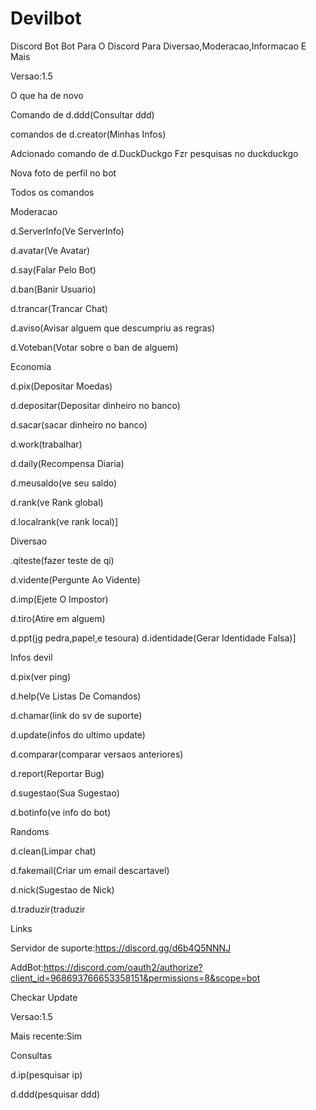 # Devilbot
Discord Bot 
Bot Para O Discord Para Diversao,Moderacao,Informacao E Mais

Versao:1.5

O que ha de novo

Comando de d.ddd(Consultar ddd)

comandos de d.creator(Minhas Infos)

Adcionado comando de d.DuckDuckgo Fzr pesquisas no duckduckgo

Nova foto de perfil no bot

Todos os comandos

Moderacao

d.ServerInfo(Ve ServerInfo)

d.avatar(Ve Avatar)

d.say(Falar Pelo Bot)

d.ban(Banir Usuario)

d.trancar(Trancar Chat)

d.aviso(Avisar alguem que descumpriu as regras)

d.Voteban(Votar sobre o ban de alguem)

Economia

d.pix(Depositar Moedas)

d.depositar(Depositar dinheiro no banco)

d.sacar(sacar dinheiro no banco)

d.work(trabalhar)

d.daily(Recompensa Diaria)

d.meusaldo(ve seu saldo)


d.rank(ve Rank global)

d.localrank(ve rank local)]

Diversao


.qiteste(fazer teste de qi)

d.vidente(Pergunte Ao Vidente)

d.imp(Ejete O Impostor)

d.tiro(Atire em alguem)

d.ppt(jg pedra,papel,e tesoura)
d.identidade(Gerar Identidade Falsa)]



Infos devil


d.pix(ver ping)

d.help(Ve Listas De Comandos)

d.chamar(link do sv de suporte)

d.update(infos do ultimo update)

d.comparar(comparar versaos anteriores)

d.report(Reportar Bug)

d.sugestao(Sua Sugestao)

d.botinfo(ve info do bot)

Randoms

d.clean(Limpar chat)


d.fakemail(Criar um email descartavel)

d.nick(Sugestao de Nick)

d.traduzir(traduzir


Links

Servidor de suporte:https://discord.gg/d6b4Q5NNNJ

AddBot:https://discord.com/oauth2/authorize?client_id=968693766653358151&permissions=8&scope=bot

Checkar Update

Versao:1.5

Mais recente:Sim

Consultas

d.ip(pesquisar ip)

d.ddd(pesquisar ddd)

